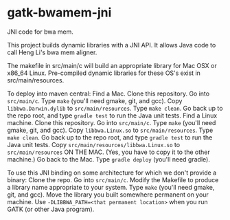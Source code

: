 # gatk-bwamem-jni
JNI code for bwa mem.

This project builds dynamic libraries with a JNI API.
It allows Java code to call Heng Li's bwa mem aligner.

The makefile in src/main/c will build an appropriate library for Mac OSX or x86_64 Linux.
Pre-compiled dynamic libraries for these OS's exist in src/main/resources.

To deploy into maven central:
Find a Mac.
  Clone this repository.
  Go into ```src/main/c```.
  Type ```make``` (you'll need gmake, git, and gcc).
  Copy ```libbwa.Darwin.dylib``` to ```src/main/resources```.
  Type ```make clean```.
  Go back up to the repo root, and type ```gradle test``` to run the Java unit tests.
Find a Linux machine.
  Clone this repository.
  Go into ```src/main/c```.
  Type ```make``` (you'll need gmake, git, and gcc).
  Copy ```libbwa.Linux.so``` to ```src/main/resources```.
  Type ```make clean```.
  Go back up to the repo root, and type ```gradle test``` to run the Java unit tests.
  Copy ```src/main/resources/libbwa.Linux.so``` to ```src/main/resources``` ON THE MAC.
    (Yes, you have to copy it to the other machine.)
Go back to the Mac.
  Type ```gradle deploy``` (you'll need gradle).


To use this JNI binding on some architecture for which we don't provide a binary:
  Clone the repo.
  Go into ```src/main/c```.
  Modify the Makefile to produce a library name appropriate to your system.
  Type ```make``` (you'll need gmake, git, and gcc).
  Move the library you built somewhere permanent on your machine.
  Use ```-DLIBBWA_PATH=<that permanent location>``` when you run GATK (or other Java program).


